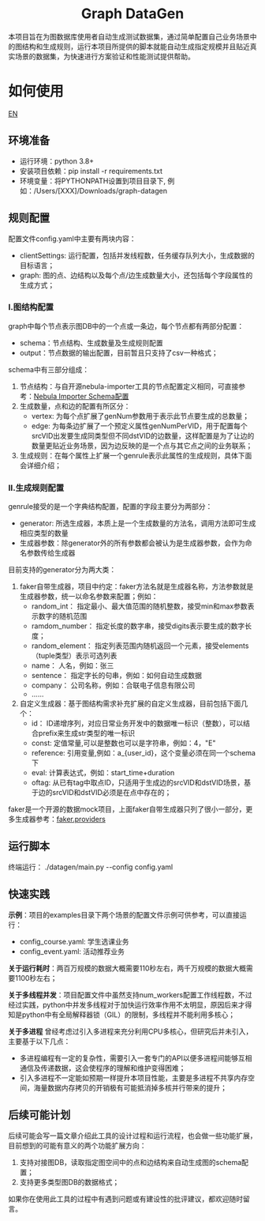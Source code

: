 <div align="center">
  <h1>Graph DataGen</h1>
</div>

本项目旨在为图数据库使用者自动生成测试数据集，通过简单配置自己业务场景中的图结构和生成规则，运行本项目所提供的脚本就能自动生成指定规模并且贴近真实场景的数据集，为快速进行方案验证和性能测试提供帮助。

# 如何使用

[EN](README.md)

## 环境准备
 * 运行环境：python 3.8+
 * 安装项目依赖：pip install -r requirements.txt
 * 环境变量：将PYTHONPATH设置到项目目录下, 例如：/Users/[XXX]/Downloads/graph-datagen

## 规则配置
配置文件config.yaml中主要有两块内容：
 * clientSettings: 运行配置，包括并发线程数，任务缓存队列大小，生成数据的目标语言； 
 * graph: 图的点、边结构以及每个点/边生成数量大小，还包括每个字段属性的生成方式； 

### I.图结构配置
graph中每个节点表示图DB中的一个点或一条边，每个节点都有两部分配置：
 - schema：节点结构、生成数量及生成规则配置
 - output：节点数据的输出配置，目前暂且只支持了csv一种格式； 

schema中有三部分组成：
 1. 节点结构：与自开源nebula-importer工具的节点配置定义相同，可直接参考：[Nebula Importer Schema配置](https://docs.nebula-graph.com.cn/3.3.0/nebula-importer/use-importer/#schema)
 2. 生成数量，点和边的配置有所区分：
    - vertex: 为每个点扩展了genNum参数用于表示此节点要生成的总数量； 
    - edge: 为每条边扩展了一个预定义属性genNumPerVID，用于配置每个srcVID出发要生成同类型但不同dstVID的边数量，这样配置是为了让边的数量更贴近业务场景，因为边反映的是一个点与其它点之间的业务联系； 
 3. 生成规则：在每个属性上扩展一个genrule表示此属性的生成规则，具体下面会详细介绍；

### II.生成规则配置
genrule接受的是一个字典结构配置，配置的字段主要分为两部分：
 - generator: 所选生成器，本质上是一个生成数量的方法名，调用方法即可生成相应类型的数量
 - 生成器参数：除generator外的所有参数都会被认为是生成器参数，会作为命名参数传给生成器
 
目前支持的generator分为两大类：
1. faker自带生成器，项目中约定：faker方法名就是生成器名称，方法参数就是生成器参数，统一以命名参数来配置；例如：
    * random_int：     指定最小、最大值范围的随机整数，接受min和max参数表示数字的随机范围
    * ramdom_number：  指定长度的数字串，接受digits表示要生成的数字长度； 
    * random_element： 指定列表范围内随机返回一个元素，接受elements（tuple类型）表示可选列表
    * name：           人名，例如：张三
    * sentence：       指定字长的句串，例如：如何自动生成数据
    * company：        公司名称，例如：合联电子信息有限公司
    * ……
2. 自定义生成器：基于图结构需求补充扩展的自定义生成器，目前包括下面几个：
    * id：             ID递增序列，对应日常业务开发中的数据唯一标识（整数），可以结合prefix来生成str类型的唯一标识
    * const:           定值常量,可以是整数也可以是字符串，例如：4，"E"
    * reference:       引用变量,例如：a_{user_id}，这个变量必须在同一个schema下
    * eval:            计算表达式，例如：start_time+duration
    * oftag:           从已有tag中取点ID，只适用于生成边的srcVID和dstVID场景，基于边的srcVID和dstVID必须是在点中存在的； 

faker是一个开源的数据mock项目，上面faker自带生成器只列了很小一部分，更多生成器参考：[faker.providers](https://faker.readthedocs.io/en/master/providers/baseprovider.html)

 ## 运行脚本
 终端运行： ./datagen/main.py --config config.yaml

 ## 快速实践
**示例**：项目的examples目录下两个场景的配置文件示例可供参考，可以直接运行：
 - config_course.yaml: 学生选课业务
 - config_event.yaml: 活动推荐业务

**关于运行耗时**：两百万规模的数据大概需要110秒左右，两千万规模的数据大概需要1100秒左右； 

**关于多线程并发**：项目配置文件中虽然支持num_workers配置工作线程数，不过经过实践，python中并发多线程对于加快运行效率作用不太明显，原因后来才得知是python中有全局解释器锁（GIL）的限制，多线程并不能利用多核心； 

**关于多进程** 曾经考虑过引入多进程来充分利用CPU多核心，但研究后并未引入，主要基于以下几点：
- 多进程编程有一定的复杂性，需要引入一套专门的API以便多进程间能够互相通信及传递数据，这会使程序的理解和维护变得困难； 
- 引入多进程不一定能如预期一样提升本项目性能，主要是多进程不共享内存空间，海量数据内存拷贝的开销极有可能抵消掉多核并行带来的提升； 

## 后续可能计划

后续可能会写一篇文章介绍此工具的设计过程和运行流程，也会做一些功能扩展，目前想到的可能有意义的两个功能扩展方向：
1. 支持对接图DB，读取指定图空间中的点和边结构来自动生成图的schema配置； 
2. 支持更多类型图DB的数据格式； 

如果你在使用此工具的过程中有遇到问题或有建设性的批评建议，都欢迎随时留言。